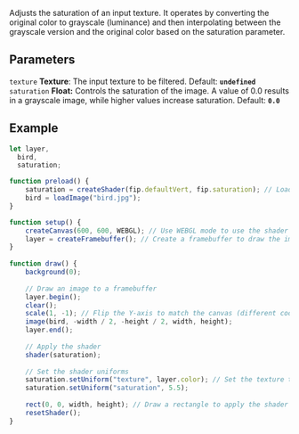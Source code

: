 Adjusts the saturation of an input texture. It operates by converting the original color to grayscale (luminance) and then interpolating between the grayscale version and the original color based on the saturation parameter.

## Parameters
`texture` **Texture**: The input texture to be filtered. Default: **`undefined`**
<br>
`saturation` **Float:** Controls the saturation of the image. A value of 0.0 results in a grayscale image, while higher values increase saturation. Default: **`0.0`**

## Example
```javascript
let layer,
  bird,
  saturation;

function preload() {
    saturation = createShader(fip.defaultVert, fip.saturation); // Load the shader
    bird = loadImage("bird.jpg");
}

function setup() {
    createCanvas(600, 600, WEBGL); // Use WEBGL mode to use the shader
    layer = createFramebuffer(); // Create a framebuffer to draw the image onto (faster p5.js version of createGraphics())
}
  
function draw() {
    background(0);
    
    // Draw an image to a framebuffer 
    layer.begin();
    clear();
    scale(1, -1); // Flip the Y-axis to match the canvas (different coordinate system in framebuffer)
    image(bird, -width / 2, -height / 2, width, height);
    layer.end();
    
    // Apply the shader
    shader(saturation);
    
    // Set the shader uniforms
    saturation.setUniform("texture", layer.color); // Set the texture to apply the shader to
    saturation.setUniform("saturation", 5.5);
    
    rect(0, 0, width, height); // Draw a rectangle to apply the shader to
    resetShader(); 
}
```